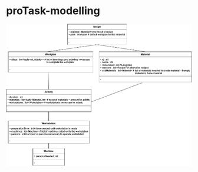 # proTask-modelling

![alt text](https://github.com/dhutter-fhv/proTask-modelling/blob/master/UML.png?raw=true)
